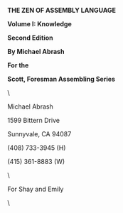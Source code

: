 **THE ZEN OF ASSEMBLY LANGUAGE**

**Volume I: Knowledge**

**Second Edition**

**By Michael Abrash**

**For the**

**Scott, Foresman Assembling Series**

\

Michael Abrash

1599 Bittern Drive

Sunnyvale, CA 94087

\(408) 733-3945 (H)

\(415) 361-8883 (W)

\

For Shay and Emily

\

